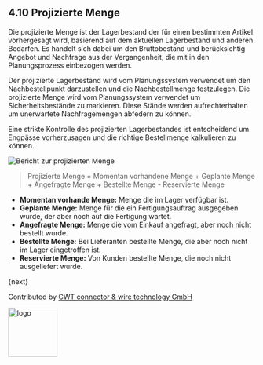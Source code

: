 ## 4.10 Projizierte Menge

Die projizierte Menge ist der Lagerbestand der für einen bestimmten Artikel vorhergesagt wird, basierend auf dem aktuellen Lagerbestand und anderen Bedarfen. Es handelt sich dabei um den Bruttobestand und berücksichtig Angebot und Nachfrage aus der Vergangenheit, die mit in den Planungsprozess einbezogen werden.

Der projizierte Lagerbestand wird vom Planungssystem verwendet um den Nachbestellpunkt darzustellen und die Nachbestellmenge festzulegen. Die projizierte Menge wird vom Planungssystem verwendet um Sicherheitsbestände zu markieren. Diese Stände werden aufrechterhalten um unerwartete Nachfragemengen abfedern zu können.

Eine strikte Kontrolle des projizierten Lagerbestandes ist entscheidend um Engpässe vorherzusagen und die richtige Bestellmenge kalkulieren zu können.

![Bericht zur projizierten Menge]({{docs_base_url}}/assets/old_images/erpnext/projected-quantity-stock-report.png)

> Projizierte Menge = Momentan vorhandene Menge + Geplante Menge + Angefragte Menge + Bestellte Menge - Reservierte Menge

* **Momentan vorhande Menge:** Menge die im Lager verfügbar ist.
* **Geplante Menge:** Menge für die ein Fertigungsauftrag ausgegeben wurde, der aber noch auf die Fertigung wartet.
* **Angefragte Menge:** Menge die vom Einkauf angefragt, aber noch nicht bestellt wurde.
* **Bestellte Menge:** Bei Lieferanten bestellte Menge, die aber noch nicht im Lager eingetroffen ist.
* **Reservierte Menge:** Von Kunden bestellte Menge, die noch nicht ausgeliefert wurde. 

{next}

Contributed by <A HREF="http://www.cwt-kabel.de">CWT connector & wire technology GmbH</A>

<A HREF="http://www.cwt-kabel.de"><IMG alt="logo" src="http://www.cwt-assembly.com/sites/all/images/logo.png" height=100></A>
